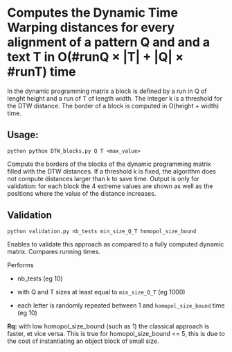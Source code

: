

# Computes the Dynamic Time Warping distances for every alignment of a pattern Q and and a text T in O(#runQ × |T| + |Q| × #runT) time



In the dynamic programming matrix a block is defined by a run in Q of lenght height and a run of T of length width. The integer k is a threshold for the DTW distance. The border of a block is computed in O(height + width) time.

## Usage:

`python python DTW_blocks.py Q T <max_value>`

Compute the borders of the blocks of the dynamic programming matrix filled with the DTW distances. If a threshold k is fixed, the algorithm does not compute distances larger than k to save time.
Output is only for validation: for each block the 4 extreme values are shown as well as the positions where the value of the distance increases.


## Validation

`python validation.py nb_tests min_size_Q_T homopol_size_bound`

Enables to validate this approach as compared to a fully computed dynamic matrix.
Compares running times.

Performs  

* nb_tests (eg 10)

* with Q and T sizes at least equal to `min_size_Q_T` (eg 1000)

* each letter is randomly repeated between 1 and `homopol_size_bound` time (eg 10)

**Rq:** with low homopol_size_bound (such as 1) the classical approach is faster, et vice versa. This is true for homopol_size_bound <= 5, this is due to the cost of instantiating an object block of small size.

    




